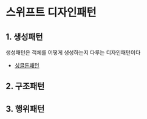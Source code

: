 스위프트 디자인패턴
==============

## 1. 생성패턴
생성패턴은 객체를 어떻게 생성하는지 다루는 디자인패턴이다

* [싱글톤패턴][singletoneLink]

[singletoneLink]: https://jmin-developer.tistory.com/26 

## 2. 구조패턴

## 3. 행위패턴
